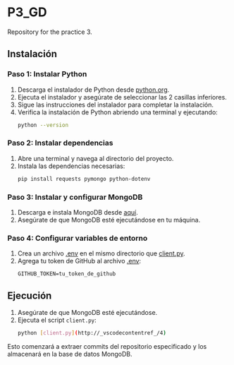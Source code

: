 # P3_GD

Repository for the practice 3.

## Instalación

### Paso 1: Instalar Python

1. Descarga el instalador de Python desde [python.org](https://www.python.org/downloads/).
2. Ejecuta el instalador y asegúrate de seleccionar las 2 casillas inferiores.
3. Sigue las instrucciones del instalador para completar la instalación.
4. Verifica la instalación de Python abriendo una terminal y ejecutando:
    ```sh
    python --version
    ```

### Paso 2: Instalar dependencias

1. Abre una terminal y navega al directorio del proyecto.
2. Instala las dependencias necesarias:
    ```sh
    pip install requests pymongo python-dotenv
    ```

### Paso 3: Instalar y configurar MongoDB

1. Descarga e instala MongoDB desde [aquí](https://www.mongodb.com/try/download/community).
2. Asegúrate de que MongoDB esté ejecutándose en tu máquina.

### Paso 4: Configurar variables de entorno

1. Crea un archivo [.env](http://_vscodecontentref_/1) en el mismo directorio que [client.py](http://_vscodecontentref_/2).
2. Agrega tu token de GitHub al archivo [.env](http://_vscodecontentref_/3):
    ```
    GITHUB_TOKEN=tu_token_de_github
    ```

## Ejecución

1. Asegúrate de que MongoDB esté ejecutándose.
2. Ejecuta el script `client.py`:
    ```sh
    python [client.py](http://_vscodecontentref_/4)
    ```

Esto comenzará a extraer commits del repositorio especificado y los almacenará en la base de datos MongoDB.
